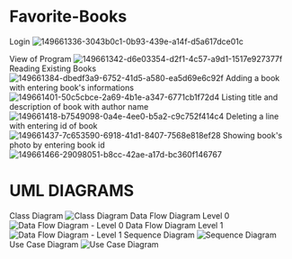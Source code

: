 # Favorite-Books
Login
![149661336-3043b0c1-0b93-439e-a14f-d5a617dce01c](https://user-images.githubusercontent.com/89880316/149670600-e0ec53ca-d69b-4c0d-9698-03de97f65822.png)

View of Program
![149661342-d6e03354-d2f1-4c57-a9d1-1517e927377f](https://user-images.githubusercontent.com/89880316/149670638-722b8015-026a-4d5c-b047-83161ab24ac6.png)
Reading Existing Books
![149661384-dbedf3a9-6752-41d5-a580-ea5d69e6c92f](https://user-images.githubusercontent.com/89880316/149670657-4c94010d-f099-4d90-a0fa-79908c8d2650.png)
Adding a book with entering book's informations
![149661401-50c5cbce-2a69-4b1e-a347-6771cb1f72d4](https://user-images.githubusercontent.com/89880316/149670665-4fb4e7ca-efc8-47a3-927e-d0494b19f667.png)
Listing title and description of book with author name
![149661418-b7549098-0a4e-4ee0-b5a2-c9c752f414c4](https://user-images.githubusercontent.com/89880316/149670681-68a1951c-3817-4c9a-bab8-02393b55857b.png)
Deleting a line with entering id of book
![149661437-7c653590-6918-41d1-8407-7568e818ef28](https://user-images.githubusercontent.com/89880316/149670690-0ee0f14f-006d-4bf6-b0c6-d83f9ce1cfb2.png)
Showing book's photo by entering book id
![149661466-29098051-b8cc-42ae-a17d-bc360f146767](https://user-images.githubusercontent.com/89880316/149670705-aacec9fe-eabf-471d-9af2-576dfe3abf5e.png)
# UML DIAGRAMS
Class Diagram
![Class Diagram](https://user-images.githubusercontent.com/89880316/149670734-1245c05d-cde6-4af5-b0fc-74d0df7ed29d.PNG)
Data Flow Diagram Level 0
![Data Flow Diagram - Level 0](https://user-images.githubusercontent.com/89880316/149670750-c023a679-9124-488f-84f1-db9f117369a4.PNG)
Data Flow Diagram Level 1
![Data Flow Diagram - Level 1](https://user-images.githubusercontent.com/89880316/149670756-430b8f55-ed40-4bd3-8510-c06bb6f8d0d8.PNG)
Sequence Diagram
![Sequence Diagram](https://user-images.githubusercontent.com/89880316/149670762-df3bd59e-a5a6-4a72-ac13-bbcbc1013d0c.PNG)
Use Case Diagram
![Use Case Diagram](https://user-images.githubusercontent.com/89880316/149670769-12d8e8e1-2f05-40f0-89a2-27d6bede049d.PNG)
